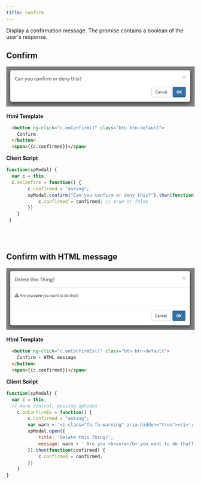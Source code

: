 ```yaml
---
title: confirm
---
```

Display a confirmation message. The promise contains a boolean of the user's response.

Confirm
------

![confirm modal](./spmodal-confirm.png)


**Html Template**
```html
  <button ng-click="c.onConfirm()" class="btn btn-default">
    Confirm
  </button>
  <span>{{c.confirmed}}</span>
```

**Client Script**
```javascript
function(spModal) {
  var c = this;
  c.onConfirm = function() {
		c.confirmed = "asking";
		spModal.confirm("Can you confirm or deny this?").then(function(confirmed) {
			c.confirmed = confirmed; // true or false
		})
	}
 }
```
<br /> <br />

Confirm with HTML message
------

![confirm modal with html message](./spmodal-confirm_html_message.png)

**Html Template**
```html
  <button ng-click="c.onConfirmEx()" class="btn btn-default">
    Confirm - HTML message
  </button>
  <span>{{c.confirmed}}</span>
```

**Client Script**
```javascript
function(spModal) {
  var c = this;
  // more control, passing options
	c.onConfirmEx = function() {
		c.confirmed = "asking";
		var warn = '<i class="fa fa-warning" aria-hidden="true"></i>';
		spModal.open({
			title: 'Delete this Thing?',
			message: warn + ' Are you <b>sure</b> you want to do that?'
		}).then(function(confirmed) {
			c.confirmed = confirmed;
		})
	}
}
```


